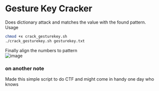 # Gesture Key Cracker
Does dictionary attack and matches the value with the found pattern.     
Usage 
```bash
chmod +x crack_gesturekey.sh
./crack_gesturekey.sh gesturekey.txt
```
Finally align the numbers to pattern   
![image](https://images.iskysoft.com/toolbox/topic/android-pattern-lock-ideas.jpg)
### on another note 
Made this simple script to do CTF and might come in handy one day who knows  